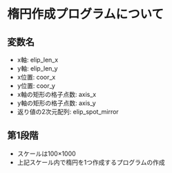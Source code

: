 # 楕円作成プログラムについて

## 変数名
- x軸: elip_len_x
- y軸: elip_len_y
- x位置: coor_x
- y位置: coor_y
- x軸の矩形の格子点数: axis_x
- y軸の矩形の格子点数: axis_y
- 返り値の2次元配列: elip_spot_mirror

## 第1段階
- スケールは100×1000
- 上記スケール内で楕円を1つ作成するプログラムの作成
